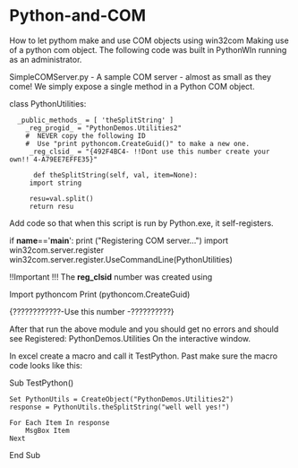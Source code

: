 # Python-and-COM
 How to let pythom make and use COM objects using win32com
 Making use of a python com object.
 The following code was built in PythonWIn running as an administrator.


 SimpleCOMServer.py - A sample COM server - almost as small as they come! 
 We simply expose a single method in a Python COM object.


 class PythonUtilities: 

      _public_methods_ = [ 'theSplitString' ]
     	_reg_progid_ = "PythonDemos.Utilities2"
     	#  NEVER copy the following ID 
     	#  Use "print pythoncom.CreateGuid()" to make a new one.
    	 _reg_clsid_ = "{492F4BC4- !!Dont use this number create your own!! 4-A79EE7EFFE35}"
    
  	      def theSplitString(self, val, item=None):
         import string
   	    
   	     resu=val.split()
   	     return resu


Add code so that when this script is run by
Python.exe, it self-registers.

if __name__=='__main__':
    	print ("Registering COM server...")
  	  import win32com.server.register
   	 win32com.server.register.UseCommandLine(PythonUtilities)


!!Important !!! 
The __reg_clsid__ number was created using

Import pythoncom
Print (pythoncom.CreateGuid)

{????????????-Use this number -??????????}

After that run the above module and you should get no errors and should see 
Registered: PythonDemos.Utilities
On the interactive window.



In excel create a macro and call it TestPython.
Past make sure the macro code looks like this:

Sub TestPython()

    Set PythonUtils = CreateObject("PythonDemos.Utilities2")
    response = PythonUtils.theSplitString("well well yes!")
    
    For Each Item In response
        MsgBox Item
    Next

End Sub

